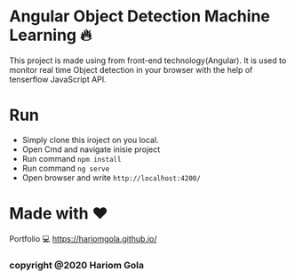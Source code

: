 # Angular Object Detection Machine Learning :fire:
This project is made using from front-end technology(Angular).
It is used to monitor real time Object detection in your browser with the help of tenserflow JavaScript API.

# Run
 - Simply clone this iroject on you local.
 - Open Cmd and navigate inisie project
 - Run command `npm install`
 - Run command `ng serve`
 - Open browser and write `http://localhost:4200/`
 
# Made with :heart:
Portfolio :computer: https://hariomgola.github.io/

### copyright @2020 Hariom Gola
